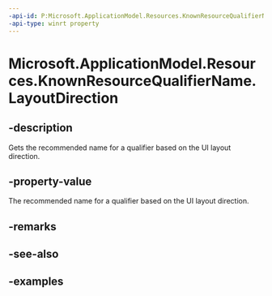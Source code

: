 ```yaml
---
-api-id: P:Microsoft.ApplicationModel.Resources.KnownResourceQualifierName.LayoutDirection
-api-type: winrt property
---
```


# Microsoft.ApplicationModel.Resources.KnownResourceQualifierName.LayoutDirection

<!--
public static string LayoutDirection { get; }
-->


## -description

Gets the recommended name for a qualifier based on the UI layout direction.

## -property-value

The recommended name for a qualifier based on the UI layout direction.

## -remarks

## -see-also

## -examples


